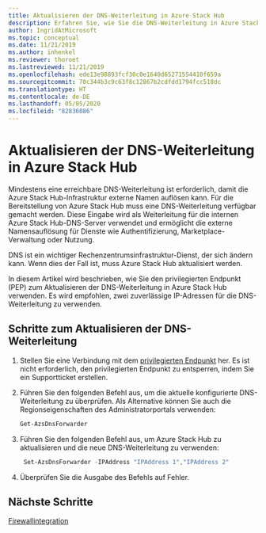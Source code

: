 ```yaml
---
title: Aktualisieren der DNS-Weiterleitung in Azure Stack Hub
description: Erfahren Sie, wie Sie die DNS-Weiterleitung in Azure Stack Hub aktualisieren.
author: IngridAtMicrosoft
ms.topic: conceptual
ms.date: 11/21/2019
ms.author: inhenkel
ms.reviewer: thoroet
ms.lastreviewed: 11/21/2019
ms.openlocfilehash: ede13e98893fcf30c0e1640d65271554410f659a
ms.sourcegitcommit: 70c344b3c9c63f8c12867b2cdfdd1794fcc518dc
ms.translationtype: HT
ms.contentlocale: de-DE
ms.lasthandoff: 05/05/2020
ms.locfileid: "82836086"
---
```

# <a name="update-the-dns-forwarder-in-azure-stack-hub"></a>Aktualisieren der DNS-Weiterleitung in Azure Stack Hub

Mindestens eine erreichbare DNS-Weiterleitung ist erforderlich, damit die Azure Stack Hub-Infrastruktur externe Namen auflösen kann. Für die Bereitstellung von Azure Stack Hub muss eine DNS-Weiterleitung verfügbar gemacht werden. Diese Eingabe wird als Weiterleitung für die internen Azure Stack Hub-DNS-Server verwendet und ermöglicht die externe Namensauflösung für Dienste wie Authentifizierung, Marketplace-Verwaltung oder Nutzung.

DNS ist ein wichtiger Rechenzentrumsinfrastruktur-Dienst, der sich ändern kann. Wenn dies der Fall ist, muss Azure Stack Hub aktualisiert werden.

In diesem Artikel wird beschrieben, wie Sie den privilegierten Endpunkt (PEP) zum Aktualisieren der DNS-Weiterleitung in Azure Stack Hub verwenden. Es wird empfohlen, zwei zuverlässige IP-Adressen für die DNS-Weiterleitung zu verwenden.

## <a name="steps-to-update-the-dns-forwarder"></a>Schritte zum Aktualisieren der DNS-Weiterleitung

1. Stellen Sie eine Verbindung mit dem [privilegierten Endpunkt](azure-stack-privileged-endpoint.md) her. Es ist nicht erforderlich, den privilegierten Endpunkt zu entsperren, indem Sie ein Supportticket erstellen.

2. Führen Sie den folgenden Befehl aus, um die aktuelle konfigurierte DNS-Weiterleitung zu überprüfen. Als Alternative können Sie auch die Regionseigenschaften des Administratorportals verwenden:

   ```powershell
   Get-AzsDnsForwarder
   ```

3. Führen Sie den folgenden Befehl aus, um Azure Stack Hub zu aktualisieren und die neue DNS-Weiterleitung zu verwenden:

   ```powershell
    Set-AzsDnsForwarder -IPAddress "IPAddress 1","IPAddress 2"
   ```

4. Überprüfen Sie die Ausgabe des Befehls auf Fehler.

## <a name="next-steps"></a>Nächste Schritte

[Firewallintegration](azure-stack-firewall.md)
